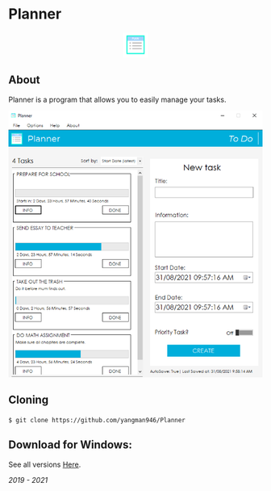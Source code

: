 # Planner

<p align="center">
<img src="https://github.com/yangman946/Planner/blob/main/Planner%202.0/planner2.0%20icon.png?raw=true" alt="planner" width="50" height="50">

## About
  
Planner is a program that allows you to easily manage your tasks.
  
<p align="center">
<img src="https://github.com/yangman946/Planner/blob/main/Planner%202.0/screenshot.PNG?raw=true" alt="planner">
 
## Cloning
  
`$ git clone https://github.com/yangman946/Planner`

## Download for Windows:

See all versions <a href="https://drive.google.com/drive/folders/1xyxmrBAtCskAdM5gypGmh0cBjfk4lpFy?usp=sharing ">Here</a>.
  
  
  <i>2019 - 2021</i>
